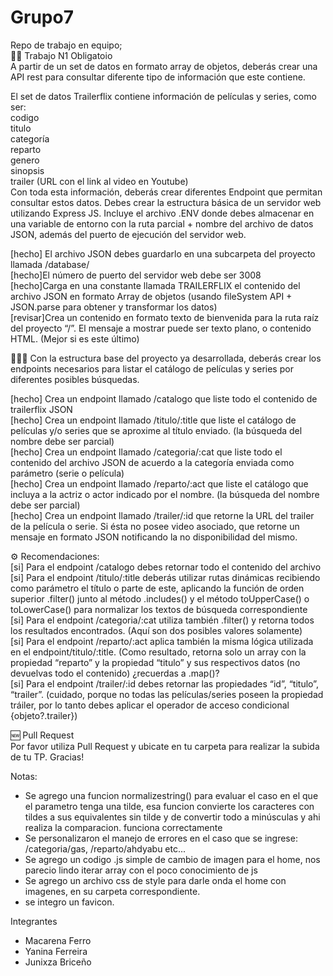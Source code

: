 # Grupo7  
Repo de trabajo en equipo;  
🏃‍♀️ Trabajo N1 Obligatoio  
A partir de un set de datos en formato array de objetos, deberás crear una API rest para consultar diferente tipo de información que este contiene.  

El set de datos Trailerflix contiene información de películas y series, como ser:  
codigo  
titulo  
categoría  
reparto  
genero  
sinopsis  
trailer (URL con el link al video en Youtube)  
Con toda esta información, deberás crear diferentes Endpoint que permitan consultar estos datos. Debes crear la estructura básica de un servidor web utilizando Express JS. Incluye el archivo .ENV donde debes almacenar en una variable de entorno con la ruta parcial + nombre del archivo de datos JSON, además del puerto de ejecución del servidor web.  

[hecho] El archivo JSON debes guardarlo en una subcarpeta del proyecto llamada /database/  
[hecho]El número de puerto del servidor web debe ser 3008  
[hecho]Carga en una constante llamada TRAILERFLIX el contenido del archivo JSON en formato Array de objetos (usando fileSystem API + JSON.parse para obtener y transformar los datos)  
[revisar]Crea un contenido en formato texto de bienvenida para la ruta raíz del proyecto “/”. El mensaje a mostrar puede ser texto plano, o contenido HTML. (Mejor si es este último)  

👩🏻‍⚕️ Con la estructura base del proyecto ya desarrollada, deberás crear los endpoints necesarios para listar el catálogo de películas y series por diferentes posibles búsquedas.  

[hecho] Crea un endpoint llamado /catalogo que liste todo el contenido de trailerflix JSON  
[hecho] Crea un endpoint llamado /titulo/:title que liste el catálogo de películas y/o series que se aproxime al título enviado. (la búsqueda del nombre debe ser parcial)  
[hecho] Crea un endpoint llamado /categoria/:cat que liste todo el contenido del archivo JSON de acuerdo a la categoría enviada como parámetro (serie o película)  
[hecho] Crea un endpoint llamado /reparto/:act que liste el catálogo que incluya a la actriz o actor indicado por el nombre. (la búsqueda del nombre debe ser parcial)  
[hecho] Crea un endpoint llamado /trailer/:id que retorne la URL del trailer de la película o serie. Si ésta no posee video asociado, que retorne un mensaje en formato JSON notificando la no disponibilidad del mismo.  

⚙️ Recomendaciones:  
[si] Para el endpoint /catalogo debes retornar todo el contenido del archivo  
[si] Para el endpoint /titulo/:title deberás utilizar rutas dinámicas recibiendo como parámetro el título o parte de este, aplicando la función de orden superior .filter() junto al método .includes() y el método toUpperCase() o toLowerCase() para normalizar los textos de búsqueda correspondiente  
[si] Para el endpoint /categoria/:cat utiliza también .filter() y retorna todos los resultados encontrados. (Aquí son dos posibles valores solamente)  
[si] Para el endpoint /reparto/:act aplica también la misma lógica utilizada en el endpoint/titulo/:title. (Como resultado, retorna solo un array con la propiedad “reparto” y la propiedad “titulo” y sus respectivos datos (no devuelvas todo el contenido) ¿recuerdas a .map()?  
[si] Para el endpoint /trailer/:id debes retornar las propiedades “id”, “titulo”, “trailer”. (cuidado, porque no todas las películas/series poseen la propiedad tráiler, por lo tanto debes aplicar el operador de acceso condicional {objeto?.trailer})  

🆕 Pull Request  
Por favor utiliza Pull Request y ubicate en tu carpeta para realizar la subida de tu TP. Gracias!  

Notas:  
- Se agrego una funcion normalizestring() para evaluar el caso en el que el parametro tenga una tilde, esa funcion convierte los caracteres con tildes a sus equivalentes sin tilde y de convertir todo a minúsculas y ahi realiza la comparacion. funciona correctamente  
- Se personalizaron el manejo de errores en el caso que se ingrese: /categoria/gas, /reparto/ahdyabu etc...  
- Se agrego un codigo .js simple de cambio de imagen para el home, nos parecio lindo iterar array con el poco conocimiento de js  
- Se agrego un archivo css de style para darle onda el home con imagenes, en su carpeta correspondiente.
- se integro un favicon.


Integrantes  
- Macarena Ferro  
- Yanina Ferreira  
- Junixza Briceño  

